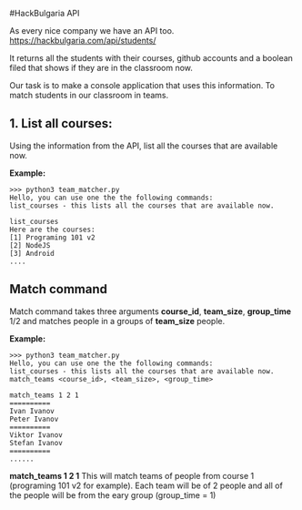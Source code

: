 #HackBulgaria API

As every nice company we have an API too. https://hackbulgaria.com/api/students/

It returns all the students with their courses, github accounts and a boolean filed that shows if they are in the classroom now.

Our task is to make a console application that uses this information. To match students in our classroom in teams.

## 1. List all courses:

Using the information from the API, list all the courses that are available now.

__Example:__
```
>>> python3 team_matcher.py
Hello, you can use one the the following commands:
list_courses - this lists all the courses that are available now.

list_courses
Here are the courses:
[1] Programing 101 v2
[2] NodeJS
[3] Android
....

```

## Match command

Match command takes three arguments __course_id__, __team_size__, __group_time__ 1/2 and matches people in a groups of __team_size__ people.

__Example:__
```
>>> python3 team_matcher.py
Hello, you can use one the the following commands:
list_courses - this lists all the courses that are available now.
match_teams <course_id>, <team_size>, <group_time>

match_teams 1 2 1
==========
Ivan Ivanov
Peter Ivanov
==========
Viktor Ivanov
Stefan Ivanov
==========
......
```

__match_teams 1 2 1__ This will match teams of people from course 1 (programing 101 v2 for example). Each team will be of 2 people and all of the people will be from the eary group (group_time = 1)

